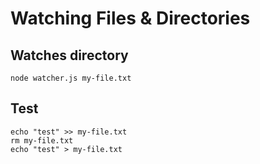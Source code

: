 # Watching Files & Directories

## Watches directory

`node watcher.js my-file.txt`

## Test 
```
echo "test" >> my-file.txt
rm my-file.txt
echo "test" > my-file.txt
```
